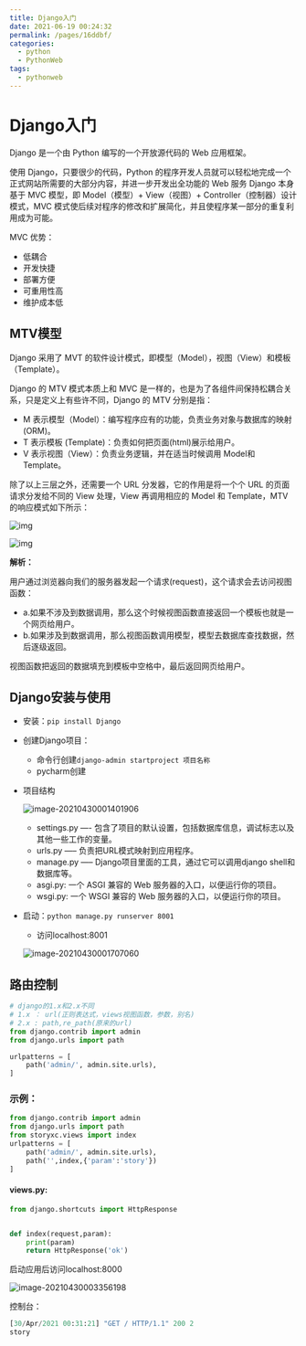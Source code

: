 ```yaml
---
title: Django入门
date: 2021-06-19 00:24:32
permalink: /pages/16ddbf/
categories: 
  - python
  - PythonWeb
tags: 
  - pythonweb
---
```

# Django入门

Django 是一个由 Python 编写的一个开放源代码的 Web 应用框架。

使用 Django，只要很少的代码，Python 的程序开发人员就可以轻松地完成一个正式网站所需要的大部分内容，并进一步开发出全功能的 Web 服务 Django 本身基于 MVC 模型，即 Model（模型）+ View（视图）+ Controller（控制器）设计模式，MVC 模式使后续对程序的修改和扩展简化，并且使程序某一部分的重复利用成为可能。

MVC 优势：

- 低耦合
- 开发快捷
- 部署方便
- 可重用性高
- 维护成本低

## MTV模型

Django 采用了 MVT 的软件设计模式，即模型（Model），视图（View）和模板（Template）。

Django 的 MTV 模式本质上和 MVC 是一样的，也是为了各组件间保持松耦合关系，只是定义上有些许不同，Django 的 MTV 分别是指：

- M 表示模型（Model）：编写程序应有的功能，负责业务对象与数据库的映射(ORM)。
- T 表示模板 (Template)：负责如何把页面(html)展示给用户。
- V 表示视图（View）：负责业务逻辑，并在适当时候调用 Model和 Template。

除了以上三层之外，还需要一个 URL 分发器，它的作用是将一个个 URL 的页面请求分发给不同的 View 处理，View 再调用相应的 Model 和 Template，MTV 的响应模式如下所示：

![img](http://io.storyxc.com/MTV-Diagram.png)

![img](http://io.storyxc.com/1589777036-2760-fs1oSv4dOWAwC5yW.png)

**解析：**

用户通过浏览器向我们的服务器发起一个请求(request)，这个请求会去访问视图函数：

- a.如果不涉及到数据调用，那么这个时候视图函数直接返回一个模板也就是一个网页给用户。
- b.如果涉及到数据调用，那么视图函数调用模型，模型去数据库查找数据，然后逐级返回。

视图函数把返回的数据填充到模板中空格中，最后返回网页给用户。



## Django安装与使用

- 安装：`pip install Django`

- 创建Django项目：

  - 命令行创建`django-admin startproject 项目名称`
  - pycharm创建 

- 项目结构

  ![image-20210430001401906](http://io.storyxc.com/image-20210430001401906.png)

  - settings.py —- 包含了项目的默认设置，包括数据库信息，调试标志以及其他一些工作的变量。
  - urls.py —– 负责把URL模式映射到应用程序。
  - manage.py —– Django项目里面的工具，通过它可以调用django shell和数据库等。
  - asgi.py: 一个 ASGI 兼容的 Web 服务器的入口，以便运行你的项目。
  - wsgi.py: 一个 WSGI 兼容的 Web 服务器的入口，以便运行你的项目。

- 启动：`python manage.py runserver 8001`

  - 访问localhost:8001

  ![image-20210430001707060](http://io.storyxc.com/image-20210430001707060.png)

## 路由控制

```python
# django的1.x和2.x不同
# 1.x ： url(正则表达式，views视图函数，参数，别名)
# 2.x : path,re_path(原来的url)
from django.contrib import admin
from django.urls import path

urlpatterns = [
    path('admin/', admin.site.urls),
]
```

### 示例：

```python
from django.contrib import admin
from django.urls import path
from storyxc.views import index
urlpatterns = [
    path('admin/', admin.site.urls),
    path('',index,{'param':'story'})
]

```

#### views.py:

```python
from django.shortcuts import HttpResponse


def index(request,param):
    print(param)
    return HttpResponse('ok')
```



启动应用后访问localhost:8000

![image-20210430003356198](http://io.storyxc.com/image-20210430003356198.png)

控制台：

```python
[30/Apr/2021 00:31:21] "GET / HTTP/1.1" 200 2
story
```

